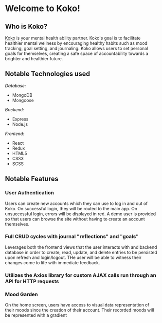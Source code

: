 # Welcome to Koko!
## Who is Koko?

[Koko](https://koko-the-cat.herokuapp.com/#/) is your mental health ability partner. Koko's goal is to facilitate healthier mental wellness by encouraging healthy habits such as mood tracking, goal setting, and journaling. Koko allows users to set personal goals for themselves, creating a safe space of accountability towards a brighter and healthier future.
## Notable Technologies used

_Database:_

- MongoDB
- Mongoose

_Backend:_

- Express
- Node.js

_Frontend:_

- React
- Redux
- HTML5
- CSS3
- SCSS

## Notable Features
### **User Authentication**

Users can create new accounts which they can use to log in and out of Koko. On successful login, they will be routed to the main app. On unsuccessful login, errors will be displayed in red. A demo user is provided so that users can browse the site without having to create an account themselves.
### **Full CRUD cycles with journal "reflections" and "goals"**
Leverages both the frontend views that the user interacts with and backend database in order to create, read, update, and delete entries to be persisted upon refresh and login/logout. THe user will be able to witness their changes come to life with immediate feedback.

### Utilizes the Axios library for custom AJAX calls run through an API for HTTP requests

### Mood Garden

On the home screen, users have access to visual data representation of their moods since the creation of their account. Their recorded moods will be represented with a gradient





